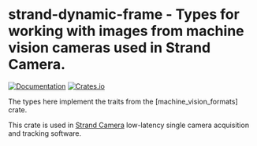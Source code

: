 # strand-dynamic-frame - Types for working with images from machine vision cameras used in Strand Camera.

[![Documentation](https://docs.rs/strand-dynamic-frame/badge.svg)](https://docs.rs/strand-dynamic-frame/)
[![Crates.io](https://img.shields.io/crates/v/strand-dynamic-frame.svg)](https://crates.io/crates/strand-dynamic-frame)

The types here implement the traits from the [machine_vision_formats] crate.

This crate is used in [Strand Camera](https://strawlab.org/strand-cam/)
low-latency single camera acquisition and tracking software.
